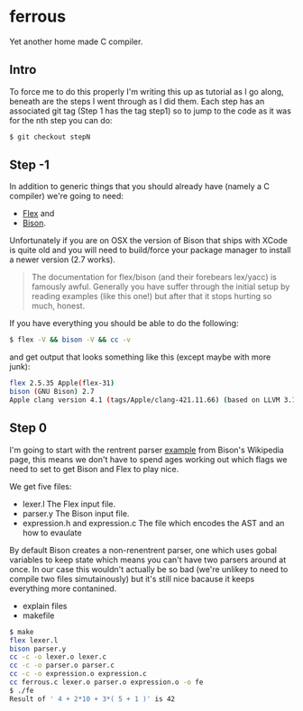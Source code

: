ferrous
=======

Yet another home made C compiler.

Intro
-----
To force me to do this properly I'm writing this up as tutorial as I go along,
beneath are the steps I went through as I did them.
Each step has an associated git tag (Step 1 has the tag step1) so to jump to
the code as it was for the nth step you can do:
```bash
$ git checkout stepN
```

Step -1
-------
In addition to generic things that you should already have 
(namely a C compiler) we're going to need:

* [Flex](http://en.wikipedia.org/wiki/Flex_lexical_analyser) and 
* [Bison](http://en.wikipedia.org/wiki/GNU_bison).

Unfortunately if you are on OSX the version of Bison that ships with XCode is 
quite old and you will need to build/force your package manager to install
a newer version (2.7 works).

> The documentation for flex/bison (and their forebears lex/yacc) 
> is famously awful. Generally you 
> have suffer through the initial setup by reading examples
> (like this one!) but after that it stops hurting so much, honest.

If you have everything you should be able to do the following:
```bash
$ flex -V && bison -V && cc -v
```
and get output that looks something like this (except maybe with more junk):
```bash
flex 2.5.35 Apple(flex-31)
bison (GNU Bison) 2.7
Apple clang version 4.1 (tags/Apple/clang-421.11.66) (based on LLVM 3.1svn)
```

Step 0
------
I'm going to start with the rentrent parser [example](http://en.wikipedia.org/wiki/GNU_bison) 
from Bison's Wikipedia page, this means we don't have to spend ages 
working out which flags we need to set to get Bison and Flex to play nice.

We get five files:

*   lexer.l
    The Flex input file.
*   parser.y
    The Bison input file.
*   expression.h and expression.c
    The file which encodes the AST and an how to evaulate 

By default Bison creates a non-renentrent parser, one which uses gobal 
variables to keep state which means you can't have two parsers around at once.
In our case this wouldn't actually be so bad (we're unlikey to need to compile
two files simutainously) but it's still nice bacause it keeps everything more 
contanined.

* explain files
* makefile

```bash
$ make
flex lexer.l
bison parser.y
cc -c -o lexer.o lexer.c
cc -c -o parser.o parser.c
cc -c -o expression.o expression.c
cc ferrous.c lexer.o parser.o expression.o -o fe
$ ./fe
Result of ' 4 + 2*10 + 3*( 5 + 1 )' is 42
```


